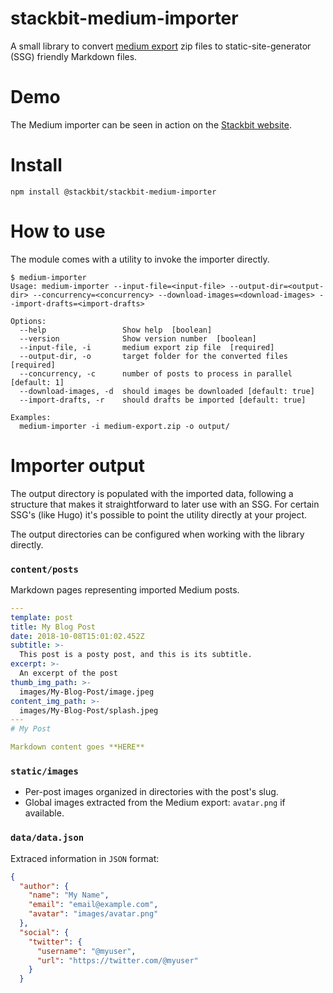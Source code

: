 # stackbit-medium-importer

A small library to convert [medium export](https://medium.com/me/export) zip files to static-site-generator (SSG) friendly Markdown files.

# Demo

The Medium importer can be seen in action on the [Stackbit website](https://www.stackbit.com/medium).

# Install

```
npm install @stackbit/stackbit-medium-importer
```

# How to use

The module comes with a utility to invoke the importer directly.

```
$ medium-importer
Usage: medium-importer --input-file=<input-file> --output-dir=<output-dir> --concurrency=<concurrency> --download-images=<download-images> --import-drafts=<import-drafts>

Options:
  --help                 Show help  [boolean]
  --version              Show version number  [boolean]
  --input-file, -i       medium export zip file  [required]
  --output-dir, -o       target folder for the converted files  [required]
  --concurrency, -c      number of posts to process in parallel [default: 1]
  --download-images, -d  should images be downloaded [default: true]
  --import-drafts, -r    should drafts be imported [default: true]

Examples:
  medium-importer -i medium-export.zip -o output/
```

# Importer output

The output directory is populated with the imported data, following a structure that makes it straightforward to later use with an SSG. For certain SSG's (like Hugo) it's possible to point the utility directly at your project.

The output directories can be configured when working with the library directly.

### `content/posts`

Markdown pages representing imported Medium posts.

```yaml
---
template: post
title: My Blog Post
date: 2018-10-08T15:01:02.452Z
subtitle: >-
  This post is a posty post, and this is its subtitle.
excerpt: >-
  An excerpt of the post
thumb_img_path: >-
  images/My-Blog-Post/image.jpeg
content_img_path: >-
  images/My-Blog-Post/splash.jpeg
---
# My Post

Markdown content goes **HERE**
```

### `static/images`

- Per-post images organized in directories with the post's slug.
- Global images extracted from the Medium export: `avatar.png` if available.

### `data/data.json`

Extraced information in `JSON` format:

```json
{
  "author": {
    "name": "My Name",
    "email": "email@example.com",
    "avatar": "images/avatar.png"
  },
  "social": {
    "twitter": {
      "username": "@myuser",
      "url": "https://twitter.com/@myuser"
    }
  }
```
